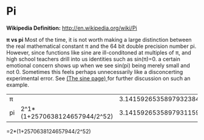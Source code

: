 # Pi
**Wikipedia Definition:**
http://en.wikipedia.org/wiki/Pi

**π  vs pi**
Most of the time, 
it is not worth making a large distinction between the real mathematical constant π  and the 64 bit double precision number pi.
However, since functions like sine are ill-conditoned at multiples of
π, and high school teachers drill into us identities such as sin(π)=0.
a certain emotional concern shows up when we see sin(pi) being merely
small and not 0.  Sometimes this feels perhaps unnecessarily like a disconcerting experimental error.  See 
<a href="https://github.com/alanedelman/JuliaNumerics/blob/master/Functions/Elementary%20Functions/Sine.md">
(The sine page) </a> for further discussion on such an example.


<table>
<tr>
<td>
π
</td>
<td>
</td>
<td>
 3.14159265358979323846264338328
</td>
</tr>
<tr>
<td>
pi
</td>
<td>
 2^1*(1+2570638124657944/2^52)
</td>
<td>
 3.14159265358979311599796346854
</td>
</tr>
</table>

=2*(1+2570638124657944/2^52)
